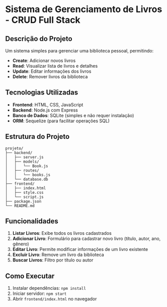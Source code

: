 # Sistema de Gerenciamento de Livros - CRUD Full Stack

## Descrição do Projeto
Um sistema simples para gerenciar uma biblioteca pessoal, permitindo:
- **Create**: Adicionar novos livros
- **Read**: Visualizar lista de livros e detalhes
- **Update**: Editar informações dos livros
- **Delete**: Remover livros da biblioteca

## Tecnologias Utilizadas
- **Frontend**: HTML, CSS, JavaScript
- **Backend**: Node.js com Express
- **Banco de Dados**: SQLite (simples e não requer instalação)
- **ORM**: Sequelize (para facilitar operações SQL)

## Estrutura do Projeto
```
projeto/
├── backend/
│   ├── server.js
│   ├── models/
│   │   └── Book.js
│   ├── routes/
│   │   └── books.js
│   └── database.db
├── frontend/
│   ├── index.html
│   ├── style.css
│   └── script.js
├── package.json
└── README.md
```

## Funcionalidades
1. **Listar Livros**: Exibe todos os livros cadastrados
2. **Adicionar Livro**: Formulário para cadastrar novo livro (título, autor, ano, gênero)
3. **Editar Livro**: Permite modificar informações de um livro existente
4. **Excluir Livro**: Remove um livro da biblioteca
5. **Buscar Livros**: Filtro por título ou autor


## Como Executar
1. Instalar dependências: `npm install`
2. Iniciar servidor: `npm start`
3. Abrir `frontend/index.html` no navegador
